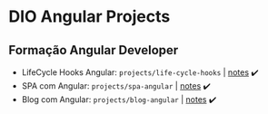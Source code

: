# DIO Angular Projects

## Formação Angular Developer

- LifeCycle Hooks Angular: `projects/life-cycle-hooks` | [notes](https://docs.google.com/document/d/1tOiRgjMPOgf--v1F_5cGj2Xa_KQqgLCBIg9sBJh5NFo/edit?usp=sharing) :heavy_check_mark:
- SPA com Angular: `projects/spa-angular` | [notes](https://docs.google.com/document/d/1dX2LXXhLdQLQsN12IMHzh23eoTqVs3Gsn2U72Mhh7pQ/edit?usp=sharing) :heavy_check_mark:
- Blog com Angular: `projects/blog-angular` | [notes](https://docs.google.com/document/d/1QQmSGpIi28PFd8YmD3eXZs2n6ZPrsslBHIyR7hPKuDE/edit?usp=sharing) :heavy_check_mark: